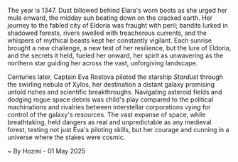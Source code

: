 
The year is 1347.  Dust billowed behind Elara's worn boots as she urged her mule onward, the midday sun beating down on the cracked earth.  Her journey to the fabled city of Eldoria was fraught with peril; bandits lurked in shadowed forests, rivers swelled with treacherous currents, and the whispers of mythical beasts kept her constantly vigilant.  Each sunrise brought a new challenge, a new test of her resilience, but the lure of Eldoria, and the secrets it held, fueled her onward, her spirit as unwavering as the northern star guiding her across the vast, unforgiving landscape.

Centuries later, Captain Eva Rostova piloted the starship *Stardust* through the swirling nebula of Xylos, her destination a distant galaxy promising untold riches and scientific breakthroughs.  Navigating asteroid fields and dodging rogue space debris was child's play compared to the political machinations and rivalries between interstellar corporations vying for control of the galaxy's resources.  The vast expanse of space, while breathtaking, held dangers as real and unpredictable as any medieval forest, testing not just Eva's piloting skills, but her courage and cunning in a universe where the stakes were cosmic.

~ By Hozmi - 01 May 2025
